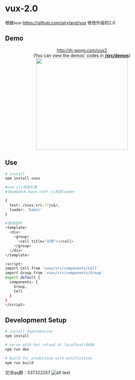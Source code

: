 # vux-2.0
根据vux-https://github.com/airyland/vux 修改升级的2.0

## Demo

<p align="center">
  <a href="http://jh-wong.com/vux2">http://jh-wong.com/vux2</a><br/>
  (You can view the demos' codes in <a href="https://github.com/jinhuiWong/vux-2.0/tree/master/src/demos"><strong>/src/demos</strong></a>)<br/>
  <img src="http://og1rlwcj8.bkt.clouddn.com/1482162905.png" width="300">
</p>

## Use
``` bash
# install 
npm install vuxx

#vue-cli项目引用
#在webpack.base.conf.js添加loader

{
  test: /vuxx.src.*?js$/,
  loader: 'babel'
}

#使用组件
<template>
  <div>
    <group>
      <cell title="示例"></cell>
    </group>
  </div>
</template>

<script>
import Cell from 'vuxx/src/components/Cell'
import Group from 'vuxx/src/components/Group'
export default {
  components: {
    Group,
    Cell
  }
}
</script>

```

## Development Setup

``` bash
# install dependencies
npm install

# serve with hot reload at localhost:8080
npm run dev

# build for production with minification
npm run build

```
交流qq群：537322257
![alt text]( http://og1rlwcj8.bkt.clouddn.com/7f4c4fe1gw1evv8bc0r3tj20go0ghjs3.jpg "Title")
